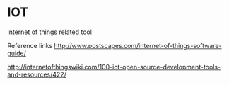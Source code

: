 # IOT
internet of things related tool 






Reference links
http://www.postscapes.com/internet-of-things-software-guide/

http://internetofthingswiki.com/100-iot-open-source-development-tools-and-resources/422/
